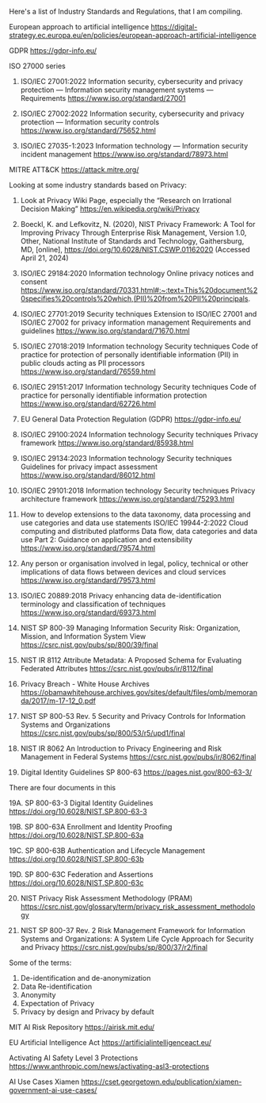 Here's a list of Industry Standards and Regulations, that I am compiling. 

European approach to artificial intelligence
https://digital-strategy.ec.europa.eu/en/policies/european-approach-artificial-intelligence

GDPR
https://gdpr-info.eu/

ISO 27000 series

1. ISO/IEC 27001:2022
Information security, cybersecurity and privacy protection — Information security management systems — Requirements
https://www.iso.org/standard/27001

3. ISO/IEC 27002:2022
Information security, cybersecurity and privacy protection — Information security controls
https://www.iso.org/standard/75652.html

5. ISO/IEC 27035-1:2023
Information technology — Information security incident management
https://www.iso.org/standard/78973.html

MITRE ATT&CK 
https://attack.mitre.org/

Looking at some industry standards based on Privacy:

1. Look at Privacy Wiki Page, especially the “Research on Irrational Decision Making”
https://en.wikipedia.org/wiki/Privacy

2. Boeckl, K. and Lefkovitz, N. (2020), NIST Privacy Framework: A Tool for Improving Privacy Through Enterprise Risk Management, Version 1.0, Other, National Institute of Standards and Technology, Gaithersburg, MD, [online], https://doi.org/10.6028/NIST.CSWP.01162020 (Accessed April 21, 2024)

3. ISO/IEC 29184:2020 Information technology Online privacy notices and consent
https://www.iso.org/standard/70331.html#:~:text=This%20document%20specifies%20controls%20which,(PII)%20from%20PII%20principals.

4. ISO/IEC 27701:2019 Security techniques Extension to ISO/IEC 27001 and ISO/IEC 27002 for privacy information management Requirements and guidelines
https://www.iso.org/standard/71670.html

5. ISO/IEC 27018:2019 Information technology Security techniques Code of practice for protection of personally identifiable information (PII) in public clouds acting as PII processors
https://www.iso.org/standard/76559.html

6. ISO/IEC 29151:2017 Information technology Security techniques Code of practice for personally identifiable information protection
https://www.iso.org/standard/62726.html

7. EU General Data Protection Regulation (GDPR)
https://gdpr-info.eu/

8. ISO/IEC 29100:2024 Information technology Security techniques Privacy framework
https://www.iso.org/standard/85938.html

9. ISO/IEC 29134:2023 Information technology Security techniques Guidelines for privacy impact assessment
https://www.iso.org/standard/86012.html

10. ISO/IEC 29101:2018 Information technology Security techniques Privacy architecture framework
https://www.iso.org/standard/75293.html

11. How to develop extensions to the data taxonomy, data processing and use categories and data use statements
ISO/IEC 19944-2:2022 Cloud computing and distributed platforms Data flow, data categories and data use Part 2: Guidance on application and extensibility
https://www.iso.org/standard/79574.html

12. Any person or organisation involved in legal, policy, technical or other implications of data flows between devices and cloud services
https://www.iso.org/standard/79573.html

13. ISO/IEC 20889:2018 Privacy enhancing data de-identification terminology and classification of techniques
https://www.iso.org/standard/69373.html

14. NIST SP 800-39 Managing Information Security Risk: Organization, Mission, and Information System View
https://csrc.nist.gov/pubs/sp/800/39/final

15. NIST IR 8112 Attribute Metadata: A Proposed Schema for Evaluating Federated Attributes
https://csrc.nist.gov/pubs/ir/8112/final

16. Privacy Breach - White House Archives
https://obamawhitehouse.archives.gov/sites/default/files/omb/memoranda/2017/m-17-12_0.pdf

17. NIST SP 800-53 Rev. 5 Security and Privacy Controls for Information Systems and Organizations
https://csrc.nist.gov/pubs/sp/800/53/r5/upd1/final

18. NIST IR 8062 An Introduction to Privacy Engineering and Risk Management in Federal Systems
https://csrc.nist.gov/pubs/ir/8062/final

19. Digital Identity Guidelines SP 800-63
https://pages.nist.gov/800-63-3/

There are four documents in this

19A. SP 800-63-3 Digital Identity Guidelines	
https://doi.org/10.6028/NIST.SP.800-63-3

19B. SP 800-63A Enrollment and Identity Proofing
https://doi.org/10.6028/NIST.SP.800-63a

19C. SP 800-63B Authentication and Lifecycle Management
https://doi.org/10.6028/NIST.SP.800-63b

19D. SP 800-63C Federation and Assertions
https://doi.org/10.6028/NIST.SP.800-63c

20. NIST Privacy Risk Assessment Methodology (PRAM)
https://csrc.nist.gov/glossary/term/privacy_risk_assessment_methodology

21. NIST SP 800-37 Rev. 2 Risk Management Framework for Information Systems and Organizations: A System Life Cycle Approach for Security and Privacy
https://csrc.nist.gov/pubs/sp/800/37/r2/final

Some of the terms:

1. De-identification and de-anonymization
2. Data Re-identification
3. Anonymity
4. Expectation of Privacy
5. Privacy by design and Privacy by default

MIT AI Risk Repository
https://airisk.mit.edu/

EU Artificial Intelligence Act
https://artificialintelligenceact.eu/

Activating AI Safety Level 3 Protections
https://www.anthropic.com/news/activating-asl3-protections

AI Use Cases Xiamen
https://cset.georgetown.edu/publication/xiamen-government-ai-use-cases/
